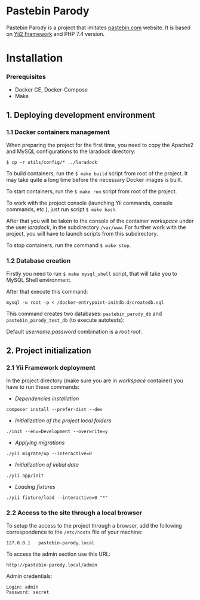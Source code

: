 # Pastebin Parody
Pastebin Parody is a project that imitates [pastebin.com](https://pastebin.com) website. It is based on [Yii2 Framework](https://www.yiiframework.com/) and PHP 7.4 version.

# Installation

### Prerequisites
- Docker CE, Docker-Compose
- Make

## 1. Deploying development environment
### 1.1 Docker containers management

When preparing the project for the first time, you need to copy the Apache2 and MySQL configurations to the laradock directory:
```
$ cp -r utils/config/* ../laradock
```

To build containers, run the `$ make build` script from root of the project. It may take quite a long time before the necessary Docker images is built.

To start containers, run the `$ make run` script from root of the project.

To work with the project console (launching Yii commands, console commands, etc.), just run
script `$ make bash`. 

After that you will be taken to the console of the container *workspace* under the user *laradock*, in the subdirectory
`/var/www`. For further work with the project, you will have to launch scripts from this subdirectory.

To stop containers, run the command `$ make stop`.

### 1.2 Database creation

Firstly you need to run `$ make mysql_shell` script, that will take you to MySQL Shell environment.

After that execute this command:
```
mysql -u root -p < /docker-entrypoint-initdb.d/createdb.sql
```
This command creates two databases: `pastebin_parody_db` and `pastebin_parody_test_db` (to execute autotests):

Default *username:password* combination is a *root:root*.

## 2. Project initialization
### 2.1 Yii Framework deployment

In the project directory (make sure you are in *workspace* container) you have to run these commands:

- *Dependencies installation*
```
composer install --prefer-dist --dev
```

- *Initialization of the project local folders*
```
./init --env=Development --overwrite=y
```

- *Applying migrations*
```
./yii migrate/up --interactive=0
```

- *Initialization of initial data*
```
./yii app/init
```

- *Loading fixtures*
```
./yii fixture/load --interactive=0 "*"
```

### 2.2 Access to the site through a local browser

To setup the access to the project through a browser, add the following correspondence to the `/etc/hosts` file of your machine:
```
127.0.0.1   pastebin-parody.local
```

To access the admin section use this URL:
```
http://pastebin-parody.local/admin
```

Admin credentials:
```
Login: admin
Password: secret
```
